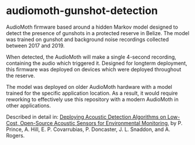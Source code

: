 # audiomoth-gunshot-detection

AudioMoth firmware based around a hidden Markov model designed to detect the presence of gunshots in a protected reserve in Belize. The model was trained on gunshot and background noise recordings collected between 2017 and 2019.

When detected, the AudioMoth will make a single 4-second recording, containing the audio which triggered it. Designed for longterm deployment, this firmware was deployed on devices which were deployed throughout the reserve.

The model was deployed on older AudioMoth hardware with a model trained for the specific application location. As a result, it would require reworking to effectively use this repository with a modern AudioMoth in other applications. 

Described in detail in: [Deploying Acoustic Detection Algorithms on Low-Cost, Open-Source Acoustic Sensors for Environmental Monitoring](https://www.mdpi.com/1424-8220/19/3/553), by P. Prince, A. Hill, E. P. Covarrubias, P. Doncaster, J. L. Snaddon, and A. Rogers.
